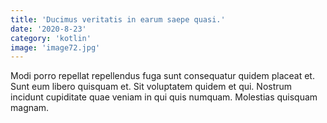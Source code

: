 ```yaml
---
title: 'Ducimus veritatis in earum saepe quasi.'
date: '2020-8-23'
category: 'kotlin'
image: 'image72.jpg'
---
```


Modi porro repellat repellendus fuga sunt consequatur quidem placeat et. Sunt eum libero quisquam et. Sit voluptatem quidem et qui. Nostrum incidunt cupiditate quae veniam in qui quis numquam. Molestias quisquam magnam.
